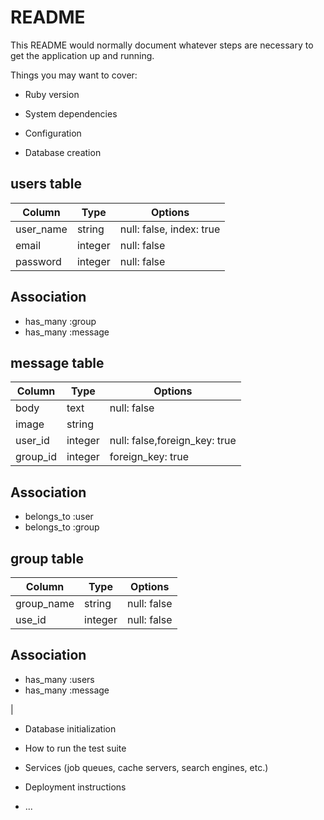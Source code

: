 # README

This README would normally document whatever steps are necessary to get the
application up and running.

Things you may want to cover:

* Ruby version

* System dependencies

* Configuration

* Database creation

## users table

|Column|Type|Options|
|------|----|-------|
|user_name|string|null: false, index: true|
|email|integer|null: false|
|password|integer|null: false|

## Association
- has_many :group
- has_many :message

## message table

|Column|Type|Options|
|------|----|-------|
|body|text|null: false|
|image|string| |
|user_id|integer|null: false,foreign_key: true|
|group_id|integer|foreign_key: true|

## Association
- belongs_to :user
- belongs_to :group

## group table

|Column|Type|Options|
|------|----|-------|
|group_name|string|null: false|
|use_id|integer|null: false|

## Association
- has_many :users
- has_many :message


|
* Database initialization

* How to run the test suite

* Services (job queues, cache servers, search engines, etc.)

* Deployment instructions

* ...
 